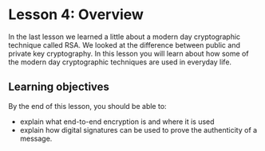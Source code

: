 # Lesson 4: Overview
In the last lesson we learned a little about a modern day cryptographic technique called RSA. We looked at the difference between public and private key cryptography. In this lesson you will learn about how some of the modern day cryptographic techniques are used in everyday life.

## Learning objectives

By the end of this lesson, you should be able to:

- explain what end-to-end encryption is and where it is used
- explain how digital signatures can be used to prove the authenticity of a message.
